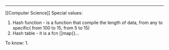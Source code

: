 ***
[[Computer Science]]
Special values:
1. Hash function - is a function that compile the length of data, from any to specific( from 100 to 15, from 5 to 15)
2. Hash table - it is a fcn []map{}...

To know:
1. 
